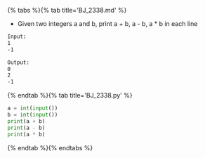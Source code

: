 {% tabs %}{% tab title='BJ_2338.md' %}

* Given two integers a and b, print a + b, a - b, a * b in each line

```txt
Input:
1
-1

Output:
0
2
-1
```

{% endtab %}{% tab title='BJ_2338.py' %}

```py
a = int(input())
b = int(input())
print(a + b)
print(a - b)
print(a * b)
```

{% endtab %}{% endtabs %}
